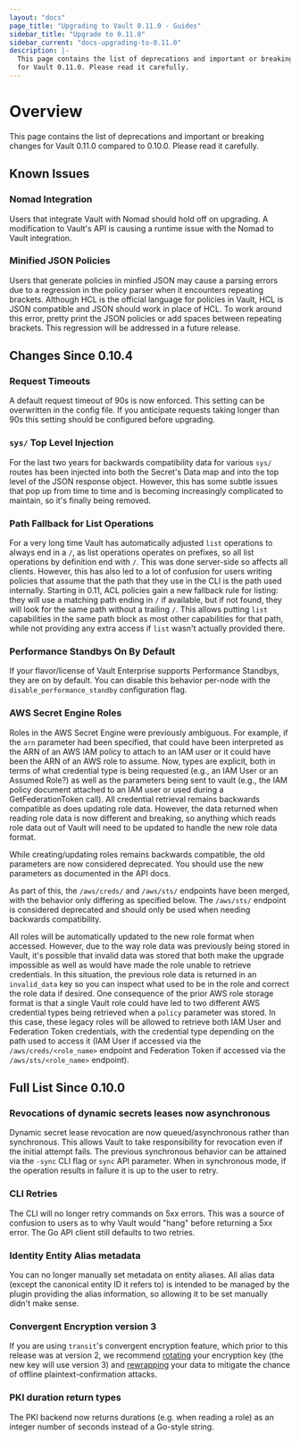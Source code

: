 ```yaml
---
layout: "docs"
page_title: "Upgrading to Vault 0.11.0 - Guides"
sidebar_title: "Upgrade to 0.11.0"
sidebar_current: "docs-upgrading-to-0.11.0"
description: |-
  This page contains the list of deprecations and important or breaking changes
  for Vault 0.11.0. Please read it carefully.
---
```


# Overview

This page contains the list of deprecations and important or breaking changes
for Vault 0.11.0 compared to 0.10.0. Please read it carefully.

## Known Issues

### Nomad Integration

Users that integrate Vault with Nomad should hold off on upgrading.  A modification to
Vault's API is causing a runtime issue with the Nomad to Vault integration.

### Minified JSON Policies

Users that generate policies in minfied JSON may cause a parsing errors due to
a regression in the policy parser when it encounters repeating brackets. Although
HCL is the official language for policies in Vault, HCL is JSON compatible and JSON
should work in place of HCL. To work around this error, pretty print the JSON policies
or add spaces between repeating brackets.  This regression will be addressed in
a future release.

## Changes Since 0.10.4

### Request Timeouts

A default request timeout of 90s is now enforced. This setting can be
overwritten in the config file. If you anticipate requests taking longer than
90s this setting should be configured before upgrading.

### `sys/` Top Level Injection

For the last two years for backwards compatibility data for various `sys/`
routes has been injected into both the Secret's Data map and into the top level
of the JSON response object. However, this has some subtle issues that pop up
from time to time and is becoming increasingly complicated to maintain, so it's
finally being removed.

### Path Fallback for List Operations

For a very long time Vault has automatically adjusted `list` operations to
always end in a `/`, as list operations operates on prefixes, so all list
operations by definition end with `/`. This was done server-side so affects all
clients. However, this has also led to a lot of confusion for users writing
policies that assume that the path that they use in the CLI is the path used
internally. Starting in 0.11, ACL policies gain a new fallback rule for
listing: they will use a matching path ending in `/` if available, but if not
found, they will look for the same path without a trailing `/`. This allows
putting `list` capabilities in the same path block as most other capabilities
for that path, while not providing any extra access if `list` wasn't actually
provided there.

### Performance Standbys On By Default

If your flavor/license of Vault Enterprise supports Performance Standbys, they
are on by default. You can disable this behavior per-node with the
`disable_performance_standby` configuration flag.

### AWS Secret Engine Roles
Roles in the AWS Secret Engine were previously ambiguous. For example, if the
`arn` parameter had been specified, that could have been interpreted as the ARN
of an AWS IAM policy to attach to an IAM user or it could have been the ARN of
an AWS role to assume. Now, types are explicit, both in terms of what
credential type is being requested (e.g., an IAM User or an Assumed Role?) as
well as the parameters being sent to vault (e.g., the IAM policy document
attached to an IAM user or used during a GetFederationToken call). All
credential retrieval remains backwards compatible as does updating role data.
However, the data returned when reading role data is now different and
breaking, so anything which reads role data out of Vault will need to be
updated to handle the new role data format.

While creating/updating roles remains backwards compatible, the old parameters
are now considered deprecated. You should use the new parameters as documented
in the API docs.

As part of this, the `/aws/creds/` and `/aws/sts/` endpoints have been merged,
with the behavior only differing as specified below. The `/aws/sts/` endpoint
is considered deprecated and should only be used when needing backwards
compatibility.

All roles will be automatically updated to the new role format when accessed.
However, due to the way role data was previously being stored in Vault, it's
possible that invalid data was stored that both make the upgrade impossible as
well as would have made the role unable to retrieve credentials. In this
situation, the previous role data is returned in an `invalid_data` key so you
can inspect what used to be in the role and correct the role data if desired.
One consequence of the prior AWS role storage format is that a single Vault
role could have led to two different AWS credential types being retrieved when
a `policy` parameter was stored. In this case, these legacy roles will be
allowed to retrieve both IAM User and Federation Token credentials, with the
credential type depending on the path used to access it (IAM User if accessed
via the `/aws/creds/<role_name>` endpoint and Federation Token if accessed via
the `/aws/sts/<role_name>` endpoint).

## Full List Since 0.10.0

### Revocations of dynamic secrets leases now asynchronous

Dynamic secret lease revocation are now queued/asynchronous rather
than synchronous. This allows Vault to take responsibility for revocation
even if the initial attempt fails. The previous synchronous behavior can be
attained via the `-sync` CLI flag or `sync` API parameter. When in
synchronous mode, if the operation results in failure it is up to the user
to retry.

### CLI Retries

The CLI will no longer retry commands on 5xx errors. This was a
source of confusion to users as to why Vault would "hang" before returning a
5xx error. The Go API client still defaults to two retries.

### Identity Entity Alias metadata

You can no longer manually set metadata on
entity aliases. All alias data (except the canonical entity ID it refers to)
is intended to be managed by the plugin providing the alias information, so
allowing it to be set manually didn't make sense.

### Convergent Encryption version 3

If you are using `transit`'s convergent encryption feature, which prior to this
release was at version 2, we recommend
[rotating](https://www.vaultproject.io/api/secret/transit/index.html#rotate-key)
your encryption key (the new key will use version 3) and
[rewrapping](https://www.vaultproject.io/api/secret/transit/index.html#rewrap-data)
your data to mitigate the chance of offline plaintext-confirmation attacks.

### PKI duration return types

The PKI backend now returns durations (e.g. when reading a role) as an integer
number of seconds instead of a Go-style string.
